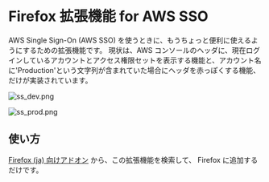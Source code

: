 # Firefox 拡張機能 for AWS SSO

AWS Single Sign-On (AWS SSO) を使うときに、もうちょっと便利に使えるようにするための拡張機能です。
現状は、AWS コンソールのヘッダに、現在ログインしているアカウントとアクセス権限セットを表示する機能と、アカウント名に'Production'という文字列が含まれていた場合にヘッダを赤っぽくする機能、だけが実装されています。

![ss_dev.png](screenshots/ss_dev.png)

![ss_prod.png](screenshots/ss_prod.png)

## 使い方

[Firefox (ja) 向けアドオン](https://addons.mozilla.org/ja/firefox/addon/extension-for-aws-sso/) から、この拡張機能を検索して、 Firefox に追加するだけです。
